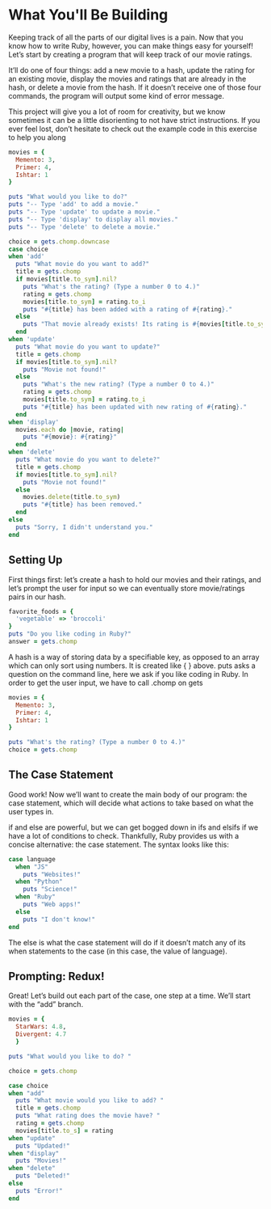 # What You'll Be Building
Keeping track of all the parts of our digital lives is a pain. Now that you know how to write Ruby, however, you can make things easy for yourself! Let’s start by creating a program that will keep track of our movie ratings.

It’ll do one of four things: add a new movie to a hash, update the rating for an existing movie, display the movies and ratings that are already in the hash, or delete a movie from the hash. If it doesn’t receive one of those four commands, the program will output some kind of error message.

This project will give you a lot of room for creativity, but we know sometimes it can be a little disorienting to not have strict instructions. If you ever feel lost, don’t hesitate to check out the example code in this exercise to help you along
```ruby
movies = {
  Memento: 3,
  Primer: 4,
  Ishtar: 1
}

puts "What would you like to do?"
puts "-- Type 'add' to add a movie."
puts "-- Type 'update' to update a movie."
puts "-- Type 'display' to display all movies."
puts "-- Type 'delete' to delete a movie."

choice = gets.chomp.downcase
case choice
when 'add'
  puts "What movie do you want to add?"
  title = gets.chomp
  if movies[title.to_sym].nil?
    puts "What's the rating? (Type a number 0 to 4.)"
    rating = gets.chomp
    movies[title.to_sym] = rating.to_i
    puts "#{title} has been added with a rating of #{rating}."
  else
    puts "That movie already exists! Its rating is #{movies[title.to_sym]}."
  end
when 'update'
  puts "What movie do you want to update?"
  title = gets.chomp
  if movies[title.to_sym].nil?
    puts "Movie not found!"
  else
    puts "What's the new rating? (Type a number 0 to 4.)"
    rating = gets.chomp
    movies[title.to_sym] = rating.to_i
    puts "#{title} has been updated with new rating of #{rating}."
  end
when 'display'
  movies.each do |movie, rating|
    puts "#{movie}: #{rating}"
  end
when 'delete'
  puts "What movie do you want to delete?"
  title = gets.chomp
  if movies[title.to_sym].nil?
    puts "Movie not found!"
  else
    movies.delete(title.to_sym)
    puts "#{title} has been removed."
  end
else
  puts "Sorry, I didn't understand you."
end
```
## Setting Up
First things first: let’s create a hash to hold our movies and their ratings, and let’s prompt the user for input so we can eventually store movie/ratings pairs in our hash.
```ruby
favorite_foods = {
  'vegetable' => 'broccoli'
}
puts "Do you like coding in Ruby?"
answer = gets.chomp
```
A hash is a way of storing data by a specifiable key, as opposed to an array which can only sort using numbers. It is created like { } above.
puts asks a question on the command line, here we ask if you like coding in Ruby.
In order to get the user input, we have to call .chomp on gets

```ruby
movies = {
  Memento: 3,
  Primer: 4,
  Ishtar: 1
}

puts "What's the rating? (Type a number 0 to 4.)"
choice = gets.chomp
```
## The Case Statement
Good work! Now we’ll want to create the main body of our program: the case statement, which will decide what actions to take based on what the user types in.

if and else are powerful, but we can get bogged down in ifs and elsifs if we have a lot of conditions to check. Thankfully, Ruby provides us with a concise alternative: the case statement. The syntax looks like this:
```ruby
case language
  when "JS"
    puts "Websites!"
  when "Python"
    puts "Science!"
  when "Ruby"
    puts "Web apps!"
  else
    puts "I don't know!"
end
```
The else is what the case statement will do if it doesn’t match any of its when statements to the case (in this case, the value of language).

## Prompting: Redux!
Great! Let’s build out each part of the case, one step at a time. We’ll start with the “add” branch.
```ruby
movies = {
  StarWars: 4.8, 
  Divergent: 4.7
  }

puts "What would you like to do? "

choice = gets.chomp

case choice
when "add"
  puts "What movie would you like to add? "
  title = gets.chomp
  puts "What rating does the movie have? "
  rating = gets.chomp
  movies[title.to_s] = rating
when "update"
  puts "Updated!"
when "display"
  puts "Movies!"
when "delete"
  puts "Deleted!"
else
  puts "Error!"
end
```